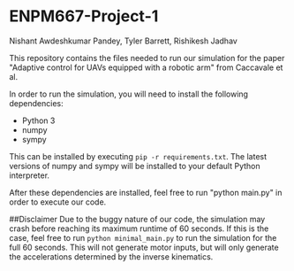 # ENPM667-Project-1
Nishant Awdeshkumar Pandey, Tyler Barrett, Rishikesh Jadhav

This repository contains the files needed to run our simulation for the paper "Adaptive control for UAVs equipped with a robotic arm" from Caccavale et al. 

In order to run the simulation, you will need to install the following dependencies:
- Python 3
- numpy
- sympy

This can be installed by executing `pip -r requirements.txt`. 
The latest versions of numpy and sympy will be installed to your default Python interpreter.

After these dependencies are installed, feel free to run "python main.py" in order to execute our code.

##Disclaimer
Due to the buggy nature of our code, the simulation may crash before reaching its maximum runtime of 60 seconds. 
If this is the case, feel free to run `python minimal_main.py` to run the simulation for the full 60 seconds. 
This will not generate motor inputs, but will only generate the accelerations determined by the inverse kinematics.